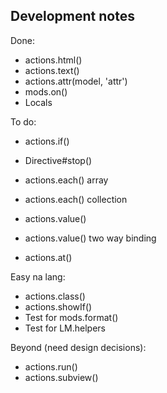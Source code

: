 Development notes
-----------------

Done:

 * actions.html()
 * actions.text()
 * actions.attr(model, 'attr')
 * mods.on()
 * Locals

To do:

 * actions.if()
 * Directive#stop()
 * actions.each() array
 * actions.each() collection

 * actions.value()
 * actions.value() two way binding
 * actions.at()

Easy na lang:

 * actions.class()
 * actions.showIf()
 * Test for mods.format()
 * Test for LM.helpers

Beyond (need design decisions):

 * actions.run()
 * actions.subview()

